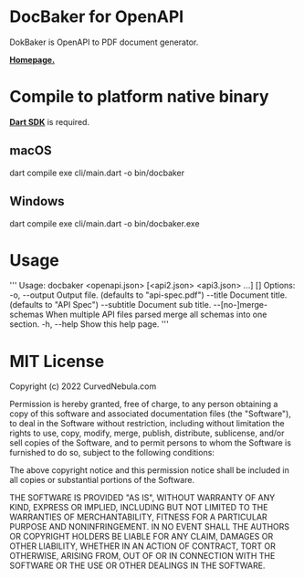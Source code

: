 #  DocBaker for OpenAPI

DokBaker is OpenAPI to PDF document generator.

**[Homepage.](https://curvednebula.com/docbaker/)**

# Compile to platform native binary

**[Dart SDK](https://dart.dev/)** is required.

## macOS
dart compile exe cli/main.dart -o bin/docbaker

## Windows
dart compile exe cli/main.dart -o bin/docbaker.exe

# Usage
'''
Usage: docbaker <openapi.json> [<api2.json> <api3.json> ...] [<options>]
Options:
-o, --output                Output file.
                            (defaults to "api-spec.pdf")
    --title                 Document title.
                            (defaults to "API Spec")
    --subtitle              Document sub title.
    --[no-]merge-schemas    When multiple API files parsed merge all schemas into one section.
-h, --help                  Show this help page.
'''

# MIT License

Copyright (c) 2022 CurvedNebula.com

Permission is hereby granted, free of charge, to any person obtaining a copy
of this software and associated documentation files (the "Software"), to deal
in the Software without restriction, including without limitation the rights
to use, copy, modify, merge, publish, distribute, sublicense, and/or sell
copies of the Software, and to permit persons to whom the Software is
furnished to do so, subject to the following conditions:

The above copyright notice and this permission notice shall be included in all
copies or substantial portions of the Software.

THE SOFTWARE IS PROVIDED "AS IS", WITHOUT WARRANTY OF ANY KIND, EXPRESS OR
IMPLIED, INCLUDING BUT NOT LIMITED TO THE WARRANTIES OF MERCHANTABILITY,
FITNESS FOR A PARTICULAR PURPOSE AND NONINFRINGEMENT. IN NO EVENT SHALL THE
AUTHORS OR COPYRIGHT HOLDERS BE LIABLE FOR ANY CLAIM, DAMAGES OR OTHER
LIABILITY, WHETHER IN AN ACTION OF CONTRACT, TORT OR OTHERWISE, ARISING FROM,
OUT OF OR IN CONNECTION WITH THE SOFTWARE OR THE USE OR OTHER DEALINGS IN THE
SOFTWARE.
